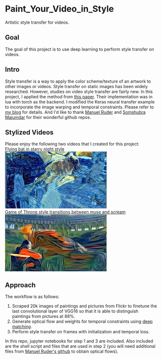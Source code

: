 # Paint_Your_Video_in_Style
Artistic style transfer for videos.  

## Goal  
The goal of this project is to use deep learning to perform style transfer on videos. 

## Intro  
Style transfer is a way to apply the color scheme/texture of an artwork to other images or videos. Style transfer on static images has been widely researched. However, studies on video style transfer are fairly new. In this project, I applied the method from [this paper](https://arxiv.org/pdf/1604.08610v2.pdf). Their implementation was in lua with torch as the backend. I modified the Keras neural transfer example to incorporate the image warping and temporal constraints. Please refer to [my blog](https://pandagongfu.github.io/) for details. And I'd like to thank [Manuel Ruder](https://github.com/manuelruder/artistic-videos) and [Somshubra Majumdar](https://github.com/titu1994/Neural-Style-Transfer) for their wonderful github repos. 

## Stylized Videos  
Please enjoy the following two videos that I created for this project:  
[Flying bat in starry night style](https://www.youtube.com/watch?v=5QdC1OQ0xe4)  
![flying_bat](images/flying_bat.jpg)  
[Game of Throne style transitions between muse and scream](https://www.youtube.com/watch?v=y0ddOVEHUO4)  
![GOT](images/GameofThrone.jpg)

## Approach  
The workflow is as follows:  
1. Scraped 20k images of paintings and pictures from Flickr to finetune the last convolutional layer of VGG16 so that it is able to distinguish paintings from pictures at 88%.   
2. Generate optical flow and weights for temporal constraints using [deep matching](http://lear.inrialpes.fr/src/deepmatching/).   
3. Perform style transfer on frames with initialization and temporal loss.  

In this repo, jupyter notebooks for step 1 and 3 are included. Also included are the shell script and files that are used in step 2 (you will need additional files from [Manuel Ruder's github](https://github.com/manuelruder/artistic-videos) to obtain optical flows).  
